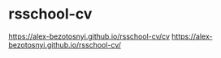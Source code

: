 # rsschool-cv
https://alex-bezotosnyi.github.io/rsschool-cv/cv
https://alex-bezotosnyi.github.io/rsschool-cv/

